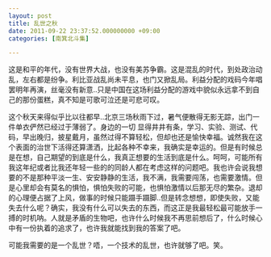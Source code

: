 ```yaml
---
layout: post
title: 乱世之秋
date: 2011-09-22 23:37:52.000000000 +09:00
categories: [南箕北斗集]

---
```

这是和平的年代，没有世界大战，也没有美苏争霸。这是混乱的时代，到处政治动乱，左右都是纷争。利比亚战乱尚未平息，也门又掀乱局。利益分配的戏码今年唱罢明年再演，丝毫没有新意..只是中国在这场利益分配的游戏中貌似永远拿不到自己的那份蛋糕，真不知是可歌可泣还是可悲可叹。

这个秋天来得似乎比以往都早..北京三场秋雨下过，暑气便散得无影无踪，出门一件单衣俨然已经过于薄弱了。身边的一切<!--more--> 显得井井有条，学习、实验、测试、代码，早出晚归，披星戴月，虽然过得不算轻松，但却也还是愉快幸福。诚然我在这个表面的治世下活得还算潇洒，比起各种不幸来，我确实是幸运的。但是有时候总是在想，自己期望的到底是什么，我真正想要的生活到底是什么。呵呵，可能所有我这年纪或者比我还年轻一些的的同龄人都在考虑这样的问题吧。我也许会说我想要的不是那种平淡一生、安安静静的生活，我不满，我需要闯荡，也需要激情。但是心里却会有莫名的惧怕，惧怕失败的可能，也惧怕激情以后那无尽的繁杂。退却的心理便占据了上风，做事的时候只能蹑手蹑脚..但是转念想想，即使失败，又能失去什么呢？确实，我没有什么可以失去的东西，而这正是我最轻松最可能放手一搏的时机呐。人就是矛盾的生物吧，也许什么时候我不再思前想后了，什么时候心中有一份执着的追求了，也许我就能找到我的答案了吧。

可能我需要的是一个乱世？唔，一个技术的乱世，也许就够了吧。笑。
